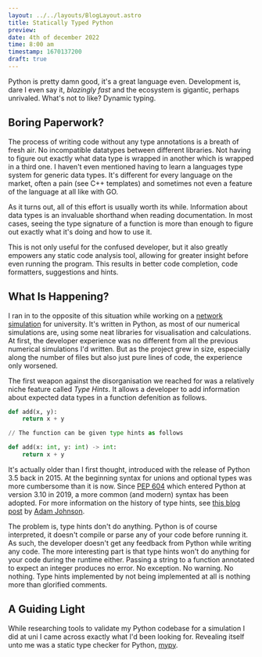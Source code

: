```yaml
---
layout: ../../layouts/BlogLayout.astro
title: Statically Typed Python
preview:
date: 4th of december 2022
time: 8:00 am
timestamp: 1670137200
draft: true
---
```


Python is pretty damn good, it's a great language even. Development is, dare I even say it, *blazingly fast* and the ecosystem is gigantic, perhaps unrivaled. What's not to like? Dynamic typing.

## Boring Paperwork?
The process of writing code without any type annotations is a breath of fresh air. No incompatible datatypes between different libraries. Not having to figure out exactly what data type is wrapped in another which is wrapped in a third one. I haven't even mentioned having to learn a languages type system for generic data types. It's different for every language on the market, often a pain (see C++ templates) and sometimes not even a feature of the language at all like with GO.

As it turns out, all of this effort is usually worth its while. Information about data types is an invaluable shorthand when reading documentation. In most cases, seeing the type signature of a function is more than enough to figure out exactly what it's doing and how to use it.

This is not only useful for the confused developer, but it also greatly empowers any static code analysis tool, allowing for greater insight before even running the program. This results in better code completion, code formatters, suggestions and hints.

## What Is Happening?
I ran in to the opposite of this situation while working on a [network simulation](https://github.com/TobiasWallstrom/FFR120-group-project) for university. It's written in Python, as most of our numerical simulations are, using some neat libraries for visualisation and calculations. At first, the developer experience was no different from all the previous numerical simulations I'd written. But as the project grew in size, especially along the number of files but also just pure lines of code, the experience only worsened.

The first weapon against the disorganisation we reached for was a relatively niche feature called *Type Hints*. It allows a developer to add information about expected data types in a function defenition as follows.
```Python
def add(x, y):
    return x + y

// The function can be given type hints as follows

def add(x: int, y: int) -> int:
    return x + y
```

It's actually older than I first thought, introduced with the release of Python 3.5 back in 2015. At the beginning syntax for unions and optional types was more cumbersome than it is now. Since [PEP 604](https://peps.python.org/pep-0604/) which entered Python at version 3.10 in 2019, a more common (and modern) syntax has been adopted. For more information on the history of type hints, see [this blog post](https://adamj.eu/tech/2022/10/17/python-type-hints-old-and-new-syntaxes/) by [Adam Johnson](https://adamj.eu/).

The problem is, type hints don't do anything. Python is of course interpreted, it doesn't compile or parse any of your code before running it. As such, the developer doesn't get any feedback from Python while writing any code. The more interesting part is that type hints won't do anything for your code during the runtime either. Passing a string to a function annotated to expect an integer produces no error. No exception. No warning. No nothing. Type hints implemented by not being implemented at all is nothing more than glorified comments.

## A Guiding Light
While researching tools to validate my Python codebase for a simulation I did at uni I came across exactly what I'd been looking for. Revealing itself unto me was a static type checker for Python, [mypy](http://mypy-lang.org/).


